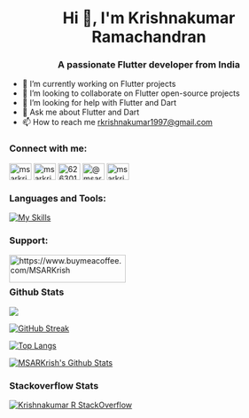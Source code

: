 <h1 align="center">Hi 👋, I'm Krishnakumar Ramachandran</h1>
<h3 align="center">A passionate Flutter developer from India</h3>

- 🔭 I’m currently working on Flutter projects
- 👯 I’m looking to collaborate on Flutter open-source projects
- 🤔 I’m looking for help with Flutter and Dart
- 💬 Ask me about Flutter and Dart
- 📫 How to reach me rkrishnakumar1997@gmail.com

<h3 align="left">Connect with me:</h3>
<p align="left">
<a href="https://twitter.com/msarkrish" target="blank"><img align="center" src="https://raw.githubusercontent.com/rahuldkjain/github-profile-readme-generator/master/src/images/icons/Social/twitter.svg" alt="msarkrish" height="30" width="40" /></a>
<a href="https://linkedin.com/in/msarkrish" target="blank"><img align="center" src="https://raw.githubusercontent.com/rahuldkjain/github-profile-readme-generator/master/src/images/icons/Social/linked-in-alt.svg" alt="msarkrish" height="30" width="40" /></a>
<a href="https://stackoverflow.com/users/6263015/msarkrish" target="blank"><img align="center" src="https://raw.githubusercontent.com/rahuldkjain/github-profile-readme-generator/master/src/images/icons/Social/stack-overflow.svg" alt="6263015/msarkrish" height="30" width="40" /></a>
<a href="https://medium.com/@msarkrish" target="blank"><img align="center" src="https://raw.githubusercontent.com/rahuldkjain/github-profile-readme-generator/master/src/images/icons/Social/medium.svg" alt="@msarkrish" height="30" width="40" /></a>
<a href="https://www.hackerrank.com/msarkrish" target="blank"><img align="center" src="https://raw.githubusercontent.com/rahuldkjain/github-profile-readme-generator/master/src/images/icons/Social/hackerrank.svg" alt="msarkrish" height="30" width="40" /></a>
</p>

<h3 align="left">Languages and Tools:</h3>

[![My Skills](https://skillicons.dev/icons?i=flutter,dart,c,kotlin,firebase,git,github,stackoverflow,androidstudio,vscode)](https://skillicons.dev)

<h3 align="left">Support:</h3>
<p><a href="https://www.buymeacoffee.com/MSARKrish"> <img align="left" src="https://cdn.buymeacoffee.com/buttons/v2/default-yellow.png" height="50" width="210" alt="https://www.buymeacoffee.com/MSARKrish" /></a></p><br><br>

### Github Stats

![](https://komarev.com/ghpvc/?username=msarkrish)

[![GitHub Streak](https://github-readme-streak-stats.herokuapp.com/?user=msarkrish)](https://git.io/streak-stats)

[![Top Langs](https://github-readme-stats.vercel.app/api/top-langs/?username=msarkrish&layout=compact&theme=default)](https://github.com/anuraghazra/github-readme-stats)

[![MSARKrish's Github Stats](https://github-readme-stats.vercel.app/api?username=msarkrish&count_private=true&theme=default&show_icons=true)](https://github.com/msarkrish)

### Stackoverflow Stats

[![Krishnakumar R StackOverflow](https://stackoverflow-card.vercel.app/?userID=6263015&theme=stackoverflow-light)](https://stackoverflow.com/users/6263015/msarkrish)

<!--
**msarkrish/msarkrish** is a ✨ _special_ ✨ repository because its `README.md` (this file) appears on your GitHub profile.

Here are some ideas to get you started:

- 🔭 I’m currently working on ...
- 🌱 I’m currently learning ...
- 👯 I’m looking to collaborate on ...
- 🤔 I’m looking for help with ...
- 💬 Ask me about ...
- 📫 How to reach me: ...
- 😄 Pronouns: ...
- ⚡ Fun fact: ...
-->
